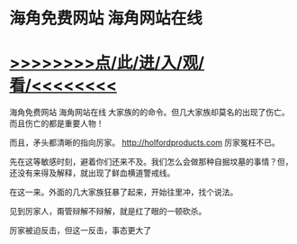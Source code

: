 # 海角免费网站 海角网站在线

# <a href="https://https://github.com/kiuhd/dfrw/issues/1">>>>>>>>>点/此/进/入/观/看/<<<<<<<<</a>

海角免费网站 海角网站在线
大家族的的命令。但几大家族却莫名的出现了伤亡。而且伤亡的都是重要人物！

而且，矛头都清晰的指向厉家。
http://holfordproducts.com
厉家冤枉不已。

先在这等敏感时刻，避着你们还来不及。我们怎么会做那种自掘坟墓的事情？但，还没有来得及解释，就出现了鲜血横道警戒线。

在这一来。外面的几大家族狂暴了起来，开始往里冲，找个说法。

见到厉家人，甭管辩解不辩解，就是红了眼的一顿砍杀。

厉家被迫反击，但这一反击，事态更大了
